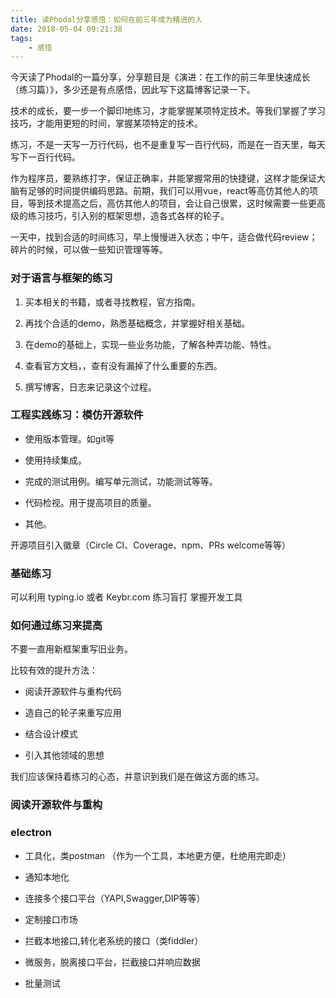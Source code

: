 ```yaml
---
title: 读Phodal分享感悟：如何在前三年成为精进的人
date: 2018-05-04 09:21:38
tags: 
    - 感悟
---
```


今天读了Phodal的一篇分享，分享题目是《演进：在工作的前三年里快速成长（练习篇）》，多少还是有点感悟，因此写下这篇博客记录一下。


技术的成长，要一步一个脚印地练习，才能掌握某项特定技术。等我们掌握了学习技巧，才能用更短的时间，掌握某项特定的技术。


练习，不是一天写一万行代码，也不是重复写一百行代码，而是在一百天里，每天写下一百行代码。

作为程序员，要熟练打字，保证正确率，并能掌握常用的快捷键，这样才能保证大脑有足够的时间提供编码思路。前期，我们可以用vue，react等高仿其他人的项目，等到技术提高之后，高仿其他人的项目，会让自己很累，这时候需要一些更高级的练习技巧，引入别的框架思想，造各式各样的轮子。

一天中，找到合适的时间练习，早上慢慢进入状态；中午，适合做代码review；碎片的时候，可以做一些知识管理等等。


### 对于语言与框架的练习

1. 买本相关的书籍，或者寻找教程，官方指南。

2. 再找个合适的demo，熟悉基础概念，并掌握好相关基础。

3. 在demo的基础上，实现一些业务功能，了解各种弄功能、特性。

4. 查看官方文档，，查有没有漏掉了什么重要的东西。

5. 撰写博客，日志来记录这个过程。


### 工程实践练习：模仿开源软件

- 使用版本管理。如git等

- 使用持续集成。

- 完成的测试用例。编写单元测试，功能测试等等。

- 代码检视。用于提高项目的质量。

- 其他。


开源项目引入徽章（Circle CI、Coverage、npm、PRs welcome等等）


### 基础练习

可以利用 typing.io 或者 Keybr.com 练习盲打
掌握开发工具


### 如何通过练习来提高

不要一直用新框架重写旧业务。

比较有效的提升方法：

- 阅读开源软件与重构代码

- 造自己的轮子来重写应用

- 结合设计模式

- 引入其他领域的思想


我们应该保持着练习的心态，并意识到我们是在做这方面的练习。


### 阅读开源软件与重构








### electron

- 工具化，类postman （作为一个工具，本地更方便，杜绝用完即走）

- 通知本地化 

- 连接多个接口平台（YAPI,Swagger,DIP等等）

- 定制接口市场

- 拦截本地接口,转化老系统的接口（类fiddler）

- 微服务，脱离接口平台，拦截接口并响应数据

- 批量测试

